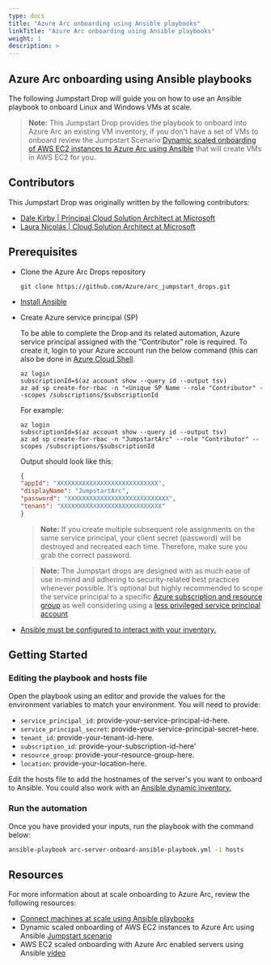 ```yaml
---
type: docs
title: "Azure Arc onboarding using Ansible playbooks"
linkTitle: "Azure Arc onboarding using Ansible playbooks"
weight: 1
description: >
---
```


## Azure Arc onboarding using Ansible playbooks

The following Jumpstart Drop will guide you on how to use an Ansible playbook to onboard Linux and Windows VMs at scale.

> **Note:** This Jumpstart Drop provides the playbook to onboard into Azure Arc an existing VM inventory, if you don't have a set of VMs to onboard review the Jumpstart Scenario [Dynamic scaled onboarding of AWS EC2 instances to Azure Arc using Ansible](https://jumpstart.azure.com/azure_arc_jumpstart/azure_arc_servers/scaled_deployment/aws_scaled_ansible) that will create VMs in AWS EC2 for you.

## Contributors

This Jumpstart Drop was originally written by the following contributors:

- [Dale Kirby | Principal Cloud Solution Architect at Microsoft](https://www.linkedin.com/in/dale-kirby/)
- [Laura Nicolás | Cloud Solution Architect at Microsoft](www.linkedin.com/in/lauranicolasd)

## Prerequisites

- Clone the Azure Arc Drops repository

    ```shell
    git clone https://github.com/Azure/arc_jumpstart_drops.git
    ```

- [Install Ansible](https://docs.ansible.com/ansible/latest/installation_guide/intro_installation.html)

- Create Azure service principal (SP)

    To be able to complete the Drop and its related automation, Azure service principal assigned with the “Contributor” role is required. To create it, login to your Azure account run the below command (this can also be done in [Azure Cloud Shell](https://shell.azure.com/).

    ```shell
    az login
    subscriptionId=$(az account show --query id --output tsv)
    az ad sp create-for-rbac -n "<Unique SP Name --role "Contributor" --scopes /subscriptions/$subscriptionId
    ```

    For example:

    ```shell
    az login
    subscriptionId=$(az account show --query id --output tsv)
    az ad sp create-for-rbac -n "JumpstartArc" --role "Contributor" --scopes /subscriptions/$subscriptionId
    ```

    Output should look like this:

    ```json
    {
    "appId": "XXXXXXXXXXXXXXXXXXXXXXXXXXXX",
    "displayName": "JumpstartArc",
    "password": "XXXXXXXXXXXXXXXXXXXXXXXXXXXX",
    "tenant": "XXXXXXXXXXXXXXXXXXXXXXXXXXXX"
    }
    ```

    > **Note:** If you create multiple subsequent role assignments on the same service principal, your client secret (password) will be destroyed and recreated each time. Therefore, make sure you grab the correct password.

    > **Note:** The Jumpstart drops are designed with as much ease of use in-mind and adhering to security-related best practices whenever possible. It's optional but highly recommended to scope the service principal to a specific [Azure subscription and resource group](https://learn.microsoft.com/cli/azure/ad/sp?view=azure-cli-latest) as well considering using a [less privileged service principal account](https://learn.microsoft.com/azure/role-based-access-control/best-practices).

- [Ansible must be configured to interact with your inventory.](https://docs.ansible.com/ansible/latest/getting_started/get_started_inventory.html#get-started-inventory)

## Getting Started

### Editing the playbook and hosts file

Open the playbook using an editor and provide the values for the environment variables to match your environment. You will need to provide:

- `service_principal_id`: provide-your-service-principal-id-here.
- `service_principal_secret`: provide-your-service-principal-secret-here.
- `tenant_id`: provide-your-tenant-id-here.
- `subscription_id`: provide-your-subscription-id-here'
- `resource_group`: provide-your-resource-group-here.
- `location`: provide-your-location-here.

Edit the hosts file to add the hostnames of the server's you want to onboard to Ansible. You could also work with an [Ansible dynamic inventory.](https://docs.ansible.com/ansible/latest/inventory_guide/intro_dynamic_inventory.html)

### Run the automation

Once you have provided your inputs, run the playbook with the command below:

```bash
ansible-playbook arc-server-onboard-ansible-playbook.yml -i hosts
```

## Resources

For more information about at scale onboarding to Azure Arc, review the following resources:

- [Connect machines at scale using Ansible playbooks](https://learn.microsoft.com/azure/azure-arc/servers/onboard-ansible-playbooks)
- Dynamic scaled onboarding of AWS EC2 instances to Azure Arc using Ansible [Jumpstart scenario](https://jumpstart.azure.com/azure_arc_jumpstart/azure_arc_servers/scaled_deployment/aws_scaled_ansible)
- AWS EC2 scaled onboarding with Azure Arc enabled servers using Ansible [video](https://www.youtube.com/watch?v=0Eb2j8XlxUQ&t=15s)
